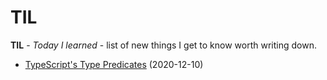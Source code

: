 # TIL

**TIL** - _Today I learned_ - list of new things I get to know worth writing down.

- [TypeScript's Type Predicates](notes/type_predicates.md) (2020-12-10)
